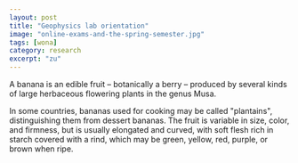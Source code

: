 ```yaml
---
layout: post
title: "Geophysics lab orientation"
image: "online-exams-and-the-spring-semester.jpg"
tags: [wona]
category: research 
excerpt: "zu"
---
```

A banana is an edible fruit – botanically a berry – produced by several kinds
of large herbaceous flowering plants in the genus Musa.

In some countries, bananas used for cooking may be called "plantains",
distinguishing them from dessert bananas. The fruit is variable in size, color,
and firmness, but is usually elongated and curved, with soft flesh rich in
starch covered with a rind, which may be green, yellow, red, purple, or brown
when ripe.

